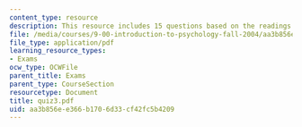 ```yaml
---
content_type: resource
description: This resource includes 15 questions based on the readings of course textbook.
file: /media/courses/9-00-introduction-to-psychology-fall-2004/aa3b856ee366b1706d33cf42fc5b4209_quiz3.pdf
file_type: application/pdf
learning_resource_types:
- Exams
ocw_type: OCWFile
parent_title: Exams
parent_type: CourseSection
resourcetype: Document
title: quiz3.pdf
uid: aa3b856e-e366-b170-6d33-cf42fc5b4209
---
```

